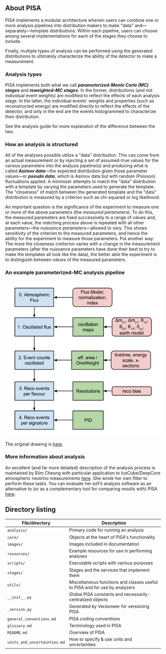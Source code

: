 ## About PISA

PISA implements a modular architecture wherein users can combine one or more analysis pipelines into distribution makers to make "data" and—separately—template distributions.
Within each pipeline, users can choose among several implementations for each of the stages they choose to include.

Finally, multiple types of analysis can be performed using the generated distributions to ultimately characterize the ability of the detector to make a measurement.

### Analysis types

PISA implements both what we call ***parameterized-Monte Carlo (MC) stages*** and ***reweighted-MC stages***.
In the former, distributions (and not individual event weights) are modified to reflect the effects of each analysis stage.
In the latter, the individual events' weights and properties (such as reconstructed energy) are modified directly to reflect the effects of the detector, and only in the end are the events histogrammed to characterize their distribution.

See the analysis guide for more explanaton of the difference between the two.

### How an analysis is structured

All of the analyses possible utilize a "data" distribution.
This can come from an actual measurement or by *injecting* a set of assumed-true values for the various parameters into the analysis pipeline(s) and producing what is called ***Asimov data***—the expected distribution given those parameter values—or ***pseudo data***, which is Asimov data but with random (Poisson) fluctuations applied.
A minimizer attempts to match the "data" distribution with a template by varying the parameters used to generate the template.
The "closeness" of match between the generated template and the "data" distribution is measured by a criterion such as chi-squared or log likelihood.

An important question is the significance of the experiment to measure one or more of the above parameters (the *measured parameters*).
To do this, the measured parameters are fixed successively to a range of values and, at each value, the matching process above is repeated with all other parameters—the *nuissance parameters*—allowed to vary.
This shows sensitivity of the criterion to the measured parameters, and hence the ability for the experiment to measure those parameters.
Put another way: The more the closeness creiterion varies with a change in the measurement parameters (after the nuissance parameters have done their best to try to make the templates all look like the data), the better able the experiment is to distinguish between values of the measured parameters.

### An example parameterized-MC analysis pipeline

![Parameterized-MC analysis pipeline](images/PINGUSimulationChain.png)

The original drawing is [here](https://docs.google.com/drawings/edit?id=1RxQj8rPndwFygxw3BUf4bx5B35GAMk0Gsos_BiJIN34).

### More information about analysis

An excellent (and far more detailed) description of the analysis process is maintained by Elim Cheung with particular application to IceCube/DeepCore atmospheric neutrino measurements [here](http://umdgrb.umd.edu/~elims/Fitter/Basics).
She wrote her own fitter to perform these tasks. You can evaluate her ezFit analysis software as an alternative to (or as a complementary tool for comparing results with) PISA [here](http://code.icecube.wisc.edu/projects/icecube/browser/IceCube/sandbox/elims/ezfit).

## Directory listing

| File/directory               | Description
| ---------------------------- | -----------
| `analysis/`                  | Primary code for running an analysis
| `core/`                      | Objects at the heart of PISA's functionality
| `images/`                    | Images included in documentation
| `resources/`                 | Example resources for use in performing analyses
| `scripts/`                   | Executable scripts with various purposes
| `stages/`                    | Stages and the services that implement them
| `utils/`                     | Miscellaneous functions and classes useful to PISA and for use by analyzers
| `__init__.py`                | Global PISA constants and necessarily-centralized objects
| `_version.py`                | Generated by Versioneer for versioning PISA
| `general_conventions.md`     | PISA coding conventions
| `glossary.md`                | Terminology used in PISA
| `README.md`                  | Overview of PISA
| `units_and_uncertainties.md` | How to specify & use units and uncertainties
